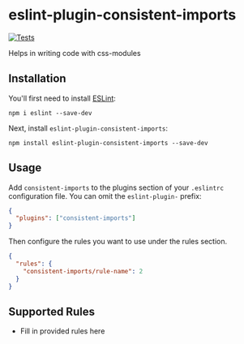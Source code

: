# eslint-plugin-consistent-imports

[![Tests](https://github.com/DZakh-packages/eslint-plugin-consistent-imports/actions/workflows/test.yml/badge.svg?branch=master)](https://github.com/DZakh-packages/eslint-plugin-consistent-imports/actions/workflows/test.yml)

Helps in writing code with css-modules

## Installation

You'll first need to install [ESLint](http://eslint.org):

```
npm i eslint --save-dev
```

Next, install `eslint-plugin-consistent-imports`:

```
npm install eslint-plugin-consistent-imports --save-dev
```

## Usage

Add `consistent-imports` to the plugins section of your `.eslintrc` configuration file. You can omit the `eslint-plugin-` prefix:

```json
{
  "plugins": ["consistent-imports"]
}
```

Then configure the rules you want to use under the rules section.

```json
{
  "rules": {
    "consistent-imports/rule-name": 2
  }
}
```

## Supported Rules

- Fill in provided rules here

